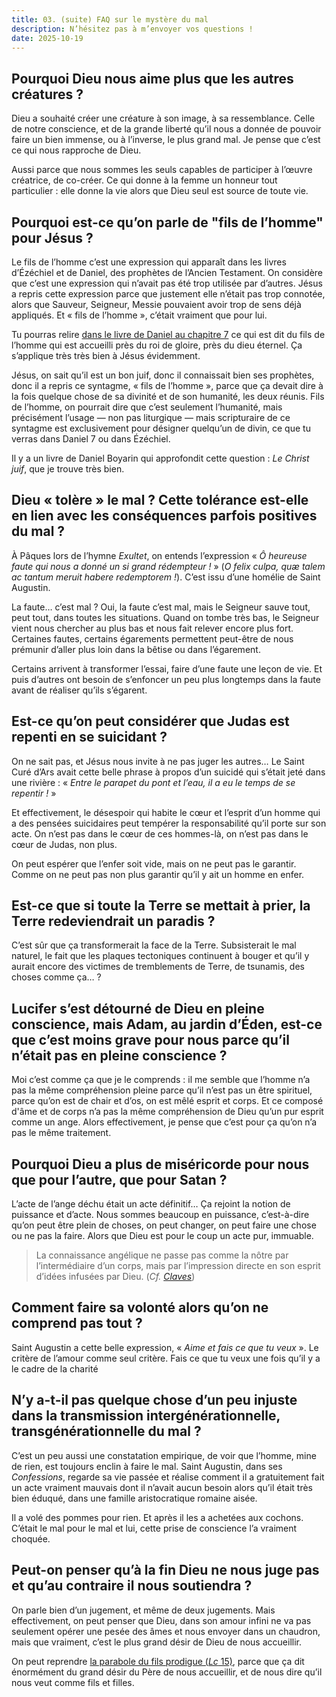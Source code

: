 ```yaml
---
title: 03. (suite) FAQ sur le mystère du mal
description: N’hésitez pas à m’envoyer vos questions !
date: 2025-10-19
---
```


## Pourquoi Dieu nous aime plus que les autres créatures ?
Dieu a souhaité créer une créature à son image, à sa ressemblance. Celle de notre conscience, et de la grande liberté qu’il nous a donnée de pouvoir faire un bien immense, ou à l’inverse, le plus grand mal. Je pense que c’est ce qui nous rapproche de Dieu.

Aussi parce que nous sommes les seuls capables de participer à l’œuvre créatrice, de co-créer. Ce qui donne à la femme un honneur tout particulier : elle donne la vie alors que Dieu seul est source de toute vie.

## Pourquoi est-ce qu’on parle de "fils de l’homme" pour Jésus ?

Le fils de l’homme c’est une expression qui apparaît dans les livres d’Ézéchiel et de Daniel, des prophètes de l’Ancien Testament. On considère que c’est une expression qui n’avait pas été trop utilisée par d’autres. Jésus a repris cette expression parce que justement elle n’était pas trop connotée, alors que Sauveur, Seigneur, Messie pouvaient avoir trop de sens déjà appliqués. Et « fils de l’homme », c’était vraiment que pour lui.

Tu pourras relire [dans le livre de Daniel au chapitre 7](https://www.aelf.org/bible/Dn/7) ce qui est dit du fils de l’homme qui est accueilli près du roi de gloire, près du dieu éternel. Ça s’applique très très bien à Jésus évidemment.

Jésus, on sait qu’il est un bon juif, donc il connaissait bien ses prophètes, donc il a repris ce syntagme, « fils de l’homme », parce que ça devait dire à la fois quelque chose de sa divinité et de son humanité, les deux réunis. Fils de l’homme, on pourrait dire que c’est seulement l’humanité, mais précisément l’usage — non pas liturgique — mais scripturaire de ce syntagme est exclusivement pour désigner quelqu’un de divin, ce que tu verras dans Daniel 7 ou dans Ézéchiel.

Il y a un livre de Daniel Boyarin qui approfondit cette question : *‌Le Christ juif*, que je trouve très bien.

## Dieu « tolère » le mal ? Cette tolérance est-elle en lien avec les conséquences parfois positives du mal ?

À Pâques lors de l’hymne *Exultet*, on entends l’expression « *Ô heureuse faute qui nous a donné un si grand rédempteur !* » (*O felix culpa, quæ talem ac tantum meruit habere redemptorem !*). C’est issu d’une homélie de Saint Augustin.

La faute… c’est mal ? Oui, la faute c’est mal, mais le Seigneur sauve tout, peut tout, dans toutes les situations. Quand on tombe très bas, le Seigneur vient nous chercher au plus bas et nous fait relever encore plus fort. Certaines fautes, certains égarements permettent peut-être de nous prémunir d’aller plus loin dans la bêtise ou dans l’égarement.

Certains arrivent à transformer l’essai, faire d’une faute une leçon de vie. Et puis d’autres ont besoin de s’enfoncer un peu plus longtemps dans la faute avant de réaliser qu’ils s’égarent.

## Est-ce qu’on peut considérer que Judas est repenti en se suicidant ?
On ne sait pas, et Jésus nous invite à ne pas juger les autres… Le Saint Curé d’Ars avait cette belle phrase à propos d’un suicidé qui s’était jeté dans une rivière : « *Entre le parapet du pont et l’eau, il a eu le temps de se repentir !* »

Et effectivement, le désespoir qui habite le cœur et l’esprit d’un homme qui a des pensées suicidaires peut tempérer la responsabilité qu’il porte sur son acte. On n’est pas dans le cœur de ces hommes-là, on n’est pas dans le cœur de Judas, non plus.

On peut espérer que l’enfer soit vide, mais on ne peut pas le garantir. Comme on ne peut pas non plus garantir qu’il y ait un homme en enfer.

## Est-ce que si toute la Terre se mettait à prier, la Terre redeviendrait un paradis ?
C’est sûr que ça transformerait la face de la Terre. Subsisterait le mal naturel, le fait que les plaques tectoniques continuent à bouger et qu’il y aurait encore des victimes de tremblements de Terre, de tsunamis, des choses comme ça… ?

## Lucifer s’est détourné de Dieu en pleine conscience, mais Adam, au jardin d’Éden, est-ce que c’est moins grave pour nous parce qu’il n’était pas en pleine conscience ?
Moi c’est comme ça que je le comprends : il me semble que l’homme n’a pas la même compréhension pleine parce qu’il n’est pas un être spirituel, parce qu’on est de chair et d’os, on est mêlé esprit et corps. Et ce composé d'âme et de corps n’a pas la même compréhension de Dieu qu’un pur esprit comme un ange. 
Alors effectivement, je pense que c’est pour ça qu’on n’a pas le même traitement.

## Pourquoi Dieu a plus de miséricorde pour nous que pour l’autre, que pour Satan ?
L’acte de l’ange déchu était un acte définitif… Ça rejoint la notion de puissance et d’acte. Nous sommes beaucoup en puissance, c’est-à-dire qu’on peut être plein de choses, on peut changer, on peut faire une chose ou ne pas la faire. Alors que Dieu est pour le coup un acte pur, immuable. 
> La connaissance angélique ne passe pas comme la nôtre par l’intermédiaire d’un corps, mais par l’impression directe en son esprit d’idées infusées par Dieu. (*Cf.* [*Claves*](https://claves.org/quest-ce-quun-ange/))

## Comment faire sa volonté alors qu’on ne comprend pas tout ?
Saint Augustin a cette belle expression, « *Aime et fais ce que tu veux* ». Le critère de l’amour comme seul critère. Fais ce que tu veux une fois qu’il y a le cadre de la charité

## N’y a-t-il pas quelque chose d’un peu injuste dans la transmission intergénérationnelle, transgénérationnelle du mal ?
C’est un peu aussi une constatation empirique, de voir que l’homme, mine de rien, est toujours enclin à faire le mal. Saint Augustin, dans ses *Confessions*, regarde sa vie passée et réalise comment il a gratuitement fait un acte vraiment mauvais dont il n’avait aucun besoin alors qu’il était très bien éduqué, dans une famille aristocratique romaine aisée.

Il a volé des pommes pour rien. Et après il les a achetées aux cochons. C’était le mal pour le mal et lui, cette prise de conscience l’a vraiment choquée.

## Peut-on penser qu’à la fin Dieu ne nous juge pas et qu’au contraire il nous soutiendra ?
On parle bien d’un jugement, et même de deux jugements. Mais effectivement, on peut penser que Dieu, dans son amour infini ne va pas seulement opérer une pesée des âmes et nous envoyer dans un chaudron, mais que vraiment, c’est le plus grand désir de Dieu de nous accueillir.

On peut reprendre [la parabole du fils prodigue (*Lc* 15)](https://www.aelf.org/bible/Lc/15), parce que ça dit énormément du grand désir du Père de nous accueillir, et de nous dire qu’il nous veut comme fils et filles.
